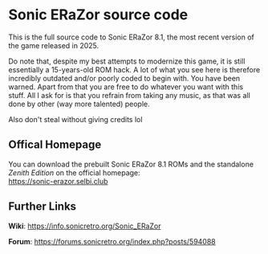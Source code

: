 # Sonic ERaZor source code
This is the full source code to Sonic ERaZor 8.1, the most recent version of the game released in 2025.

Do note that, despite my best attempts to modernize this game, it is still essentially a 15-years-old ROM hack. A lot of what you see here is therefore incredibly outdated and/or poorly coded to begin with. You have been warned. Apart from that you are free to do whatever you want with this stuff. All I ask for is that you refrain from taking any music, as that was all done by other (way more talented) people.

Also don't steal without giving credits lol

## Offical Homepage
You can download the prebuilt Sonic ERaZor 8.1 ROMs and the standalone _Zenith Edition_ on the official homepage: \
https://sonic-erazor.selbi.club

## Further Links
**Wiki**: https://info.sonicretro.org/Sonic_ERaZor

**Forum**: https://forums.sonicretro.org/index.php?posts/594088
